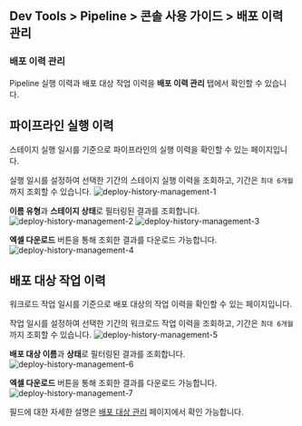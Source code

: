 ## Dev Tools > Pipeline > 콘솔 사용 가이드 > 배포 이력 관리

### 배포 이력 관리
Pipeline 실행 이력과 배포 대상 작업 이력을 **배포 이력 관리** 탭에서 확인할 수 있습니다.

## 파이프라인 실행 이력
스테이지 실행 일시를 기준으로 파이프라인의 실행 이력을 확인할 수 있는 페이지입니다.

실행 일시를 설정하여 선택한 기간의 스테이지 실행 이력을 조회하고, 기간은 `최대 6개월`까지 조회할 수 있습니다.
![deploy-history-management-1](https://kr1-api-object-storage.nhncloudservice.com/v1/AUTH_2acdfabf4efe4efc8a04c00b348110c9/cdn_origin/prod_pipeline/2024-01-23/deploy-history-management-1.png)

**이름 유형**과 **스테이지 상태**로 필터링된 결과를 조회합니다.
![deploy-history-management-2](https://kr1-api-object-storage.nhncloudservice.com/v1/AUTH_2acdfabf4efe4efc8a04c00b348110c9/cdn_origin/prod_pipeline/2024-01-23/deploy-history-management-2.png)
![deploy-history-management-3](https://kr1-api-object-storage.nhncloudservice.com/v1/AUTH_2acdfabf4efe4efc8a04c00b348110c9/cdn_origin/prod_pipeline/2024-01-23/deploy-history-management-3.png)

**엑셀 다운로드** 버튼을 통해 조회한 결과를 다운로드 가능합니다.
![deploy-history-management-4](https://kr1-api-object-storage.nhncloudservice.com/v1/AUTH_2acdfabf4efe4efc8a04c00b348110c9/cdn_origin/prod_pipeline/2024-01-23/deploy-history-management-4.png)

## 배포 대상 작업 이력
워크로드 작업 일시를 기준으로 배포 대상의 작업 이력을 확인할 수 있는 페이지입니다.

작업 일시를 설정하여 선택한 기간의 워크로드 작업 이력을 조회하고, 기간은 `최대 6개월`까지 조회할 수 있습니다.
![deploy-history-management-5](https://kr1-api-object-storage.nhncloudservice.com/v1/AUTH_2acdfabf4efe4efc8a04c00b348110c9/cdn_origin/prod_pipeline/2024-01-23/deploy-history-management-5.png)

**배포 대상 이름**과 **상태**로 필터링된 결과를 조회합니다.
![deploy-history-management-6](https://kr1-api-object-storage.nhncloudservice.com/v1/AUTH_2acdfabf4efe4efc8a04c00b348110c9/cdn_origin/prod_pipeline/2024-01-23/deploy-history-management-6.png)

**엑셀 다운로드** 버튼을 통해 조회한 결과를 다운로드 가능합니다.
![deploy-history-management-7](https://kr1-api-object-storage.nhncloudservice.com/v1/AUTH_2acdfabf4efe4efc8a04c00b348110c9/cdn_origin/prod_pipeline/2024-01-23/deploy-history-management-7.png)

필드에 대한 자세한 설명은 [배포 대상 관리](https://docs.nhncloud.com/ko/Dev%20Tools/Pipeline/ko/deploy-target-monitoring/) 페이지에서 확인 가능합니다.